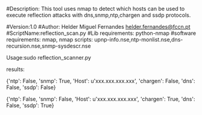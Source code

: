 #Description: This tool uses nmap to detect which hosts can be used to execute reflection attacks with dns,snmp,ntp,chargen and ssdp protocols. 


#Version:1.0
#Author: Helder Miguel Fernandes <helder.fernandes@fccn.pt>
#ScriptName:reflection_scan.py
#Lib requirements: python-nmap
#software requirements: nmap, nmap scripts: upnp-info.nse,ntp-monlist.nse,dns-recursion.nse,snmp-sysdescr.nse




Usage:sudo reflection_scanner.py <target host or network>

results:

{'ntp': False, 'snmp': True, 'Host': u'xxx.xxx.xxx.xxx', 'chargen': False, 'dns': False, 'ssdp': False}

{'ntp': False, 'snmp': False, 'Host': u'xxx.xxx.xxx.xxx', 'chargen': True, 'dns': False, 'ssdp': True}


